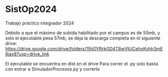 # SistOp2024
Trabajo práctico integrador 2024

Debido a que el máximo de subida habilitado por el campus es de 50mb, y solo el ejecutable pesa 57mb, se deja la descarga completa en el siguiente drive:
https://drive.google.com/drive/folders/15hDYRrkGD4T8wVtUCehxKvhh3mE8jax8?usp=drive_link

El ejecutable se encuentra en dist en el drive
Para correr el .py solo basta con entrar a SimuladorProcesos.py y correrlo